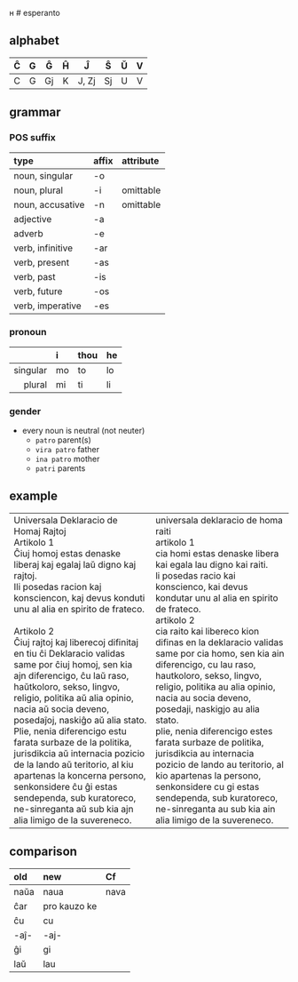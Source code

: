  н # esperanto

## alphabet

|   Ĉ   |   G   |   Ĝ   |   Ĥ   |   Ĵ   |   Ŝ   |   Ŭ   |   V   |
| :---: | :---: | :---: | :---: | :---: | :---: | :---: | :---: |
|   C   |   G   |  Gj   |   K   | J, Zj |  Sj   |   U   |   V   |

## grammar

### POS suffix

| type             | affix | attribute |
| :--------------- | :---- | :-------- |
| noun, singular   | -o    |           |
| noun, plural     | -i    | omittable |
| noun, accusative | -n    | omittable |
| adjective        | -a    |           |
| adverb           | -e    |           |
| verb, infinitive | -ar   |           |
| verb, present    | -as   |           |
| verb, past       | -is   |           |
| verb, future     | -os   |           |
| verb, imperative | -es   |           |

### pronoun

|          | i    | thou | he   |
| -------: | :--- | :--- | :--- |
| singular | mo   | to   | lo   |
|   plural | mi   | ti   | li   |

### gender

- every noun is neutral (not neuter)
  - `patro` parent(s)
  - `vira patro` father
  - `ina patro` mother
  - `patri` parents

## example

<table>
  <tr>
    <td>
      Universala Deklaracio de Homaj Rajtoj
      <br>Artikolo 1
      <br>Ĉiuj homoj estas denaske liberaj kaj egalaj laŭ digno kaj rajtoj.
      <br>Ili posedas racion kaj konsciencon, kaj devus konduti unu al alia en spirito de frateco.
      <br>
      <br>Artikolo 2
      <br>Ĉiuj rajtoj kaj liberecoj difinitaj en tiu ĉi Deklaracio validas same por ĉiuj homoj, sen kia ajn diferencigo, ĉu laŭ raso, haŭtkoloro, sekso, lingvo, religio, politika aŭ alia opinio, nacia aŭ socia deveno, posedaĵoj, naskiĝo aŭ alia stato.
      <br>Plie, nenia diferencigo estu farata surbaze de la politika, jurisdikcia aŭ internacia pozicio de la lando aŭ teritorio, al kiu apartenas la koncerna persono, senkonsidere ĉu ĝi estas sendependa, sub kuratoreco, ne-sinreganta aŭ sub kia ajn alia limigo de la suvereneco.
    </td>
    <td>
      universala deklaracio de homa raiti
      <br>artikolo 1
      <br>cia homi estas denaske libera kai egala lau digno kai raiti.
      <br>li posedas racio kai konscienco, kai devus kondutar unu al alia en spirito de frateco.
      <br>artikolo 2
      <br>cia raito kai libereco kion difinas en la deklaracio validas same por cia homo, sen kia ain diferencigo, cu lau raso, hautkoloro, sekso, lingvo, religio, politika au alia opinio, nacia au socia deveno, posedaji, naskigjo au alia stato.
      <br>plie, nenia diferencigo estes farata surbaze de politika, jurisdikcia au internacia pozicio de lando au teritorio, al kio apartenas la persono, senkonsidere cu gi estas sendependa, sub kuratoreco, ne-sinreganta au sub kia ain alia limigo de la suvereneco.
    </td>
  </tr>
</table>


## comparison

| old  | new          | Cf   |
| :--- | :----------- | :--- |
| naŭa | naua         | nava |
| ĉar  | pro kauzo ke |      |
| ĉu   | cu           |      |
| -aĵ- | -aj-         |      |
| ĝi   | gi           |      |
| laŭ  | lau          |      |